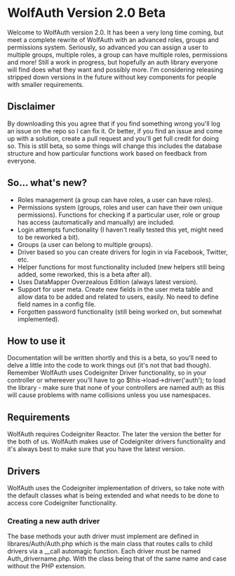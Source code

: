 # WolfAuth Version 2.0 Beta
Welcome to WolfAuth version 2.0. It has been a very long time coming, but meet a complete rewrite of WolfAuth with an advanced roles, groups and permissions system. Seriously, so advanced you can assign a user to multiple groups, multiple roles, a group can have multiple roles, permissions and more! Still a work in progress, but hopefully an auth library everyone will find does what they want and possibly more. I'm considering releasing stripped down versions in the future without key components for people with smaller requirements.

## Disclaimer
By downloading this you agree that if you find something wrong you'll log an issue on the repo so I can fix it. Or better, if you find an issue and come up with a solution, create a pull request and you'll get full credit for doing so. This is still beta, so some things will change this includes the database structure and how particular functions work based on feedback from everyone.

## So... what's new?  

* Roles management (a group can have roles, a user can have roles).
* Permissions system (groups, roles and user can have their own unique permissions). Functions for checking if a particular user, role or group has access (automatically and manually) are included.
* Login attempts functionality (I haven't really tested this yet, might need to be reworked a bit).
* Groups (a user can belong to multiple groups).
* Driver based so you can create drivers for login in via Facebook, Twitter, etc.
* Helper functions for most functionality included (new helpers still being added, some reworked, this is a beta after all).
* Uses DataMapper Overzealous Edition (always latest version).
* Support for user meta. Create new fields in the user meta table and allow data to be added and related to users, easily. No need to define field names in a config file.
* Forgotten password functionality (still being worked on, but somewhat implemented).

## How to use it  

Documentation will be written shortly and this is a beta, so you'll need to delve a little into the code to work things out (it's not that bad though). Remember WolfAuth uses Codeigniter Driver functionality, so in your controller or whereever you'll have to go $this->load->driver('auth'); to load the library - make sure that none of your controllers are named auth as this will cause problems with name collisions unless you use namespaces.

## Requirements  

WolfAuth requires Codeigniter Reactor. The later the version the better for the both of us. WolfAuth makes use of Codeigniter drivers functionality and it's always best to make sure that you have the latest version.

## Drivers
WolfAuth uses the Codeigniter implementation of drivers, so take note with the default classes what is being extended and what needs to be done to access core Codeigniter functionality.

### Creating a new auth driver
The base methods your auth driver must implement are defined in librares/Auth/Auth.php which is the main class that routes calls to child drivers via a __call automagic function. Each driver must be named Auth_drivername.php. With the class being that of the same name and case without the PHP extension.